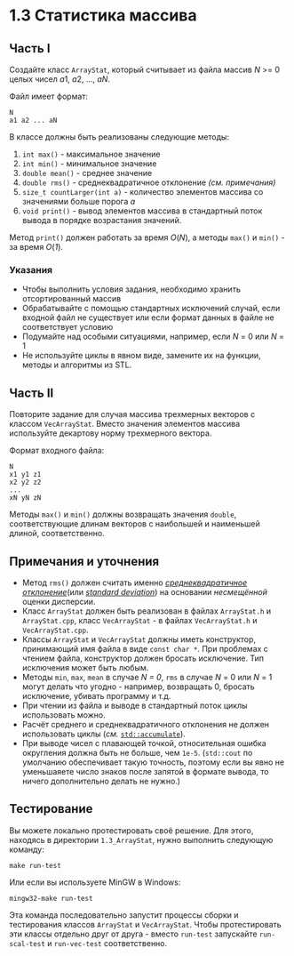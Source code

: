 # 1.3 Статистика массива

## Часть I

Создайте класс `ArrayStat`, который считывает из файла массив *N* >= 0 целых чисел *a*1, *a*2, ..., *aN*.

Файл имеет формат:
```
N
a1 a2 ... aN
```

В классе должны быть реализованы следующие методы:

1. `int max()` - максимальное значение
2. `int min()` - минимальное значение
3. `double mean()` - среднее значение
4. `double rms()` - среднеквадратичное отклонение *(см. примечания)*
5. `size_t countLarger(int a)` - количество элементов массива со значениями больше порога *a*
6. `void print()` - вывод элементов массива в стандартный поток вывода в порядке возрастания значений.

Метод `print()` должен работать за время *O*(*N*), а методы `max()` и `min()` - за время *O*(*1*).

### Указания

+ Чтобы выполнить условия задания, необходимо хранить отсортированный массив
+ Обрабатывайте с помощью стандартных исключений случай, если входной файл не существует или если формат данных в файле не соответствует условию
+ Подумайте над особыми ситуациями, например, если *N* = 0 или *N* = 1
+ Не используйте циклы в явном виде, замените их на функции, методы и алгоритмы из STL.

## Часть II

Повторите задание для случая массива трехмерных векторов с классом `VecArrayStat`. Вместо значения элементов массива используйте декартову норму трехмерного вектора.

Формат входного файла:
```
N
x1 y1 z1
x2 y2 z2
...
xN yN zN
```
Методы `max()` и `min()` должны возвращать значения `double`, соответствующие длинам векторов с наибольшей и наименьшей длиной, соответственно.

## Примечания и уточнения

+ Метод `rms()` должен считать именно [*среднеквадратичное отклонение*](https://ru.wikipedia.org/wiki/%D0%A1%D1%80%D0%B5%D0%B4%D0%BD%D0%B5%D0%BA%D0%B2%D0%B0%D0%B4%D1%80%D0%B0%D1%82%D0%B8%D1%87%D0%B5%D1%81%D0%BA%D0%BE%D0%B5_%D0%BE%D1%82%D0%BA%D0%BB%D0%BE%D0%BD%D0%B5%D0%BD%D0%B8%D0%B5)(или [*standard deviation*](https://en.wikipedia.org/wiki/Standard_deviation)) на основании *несмещённой* оценки дисперсии.
+ Класс `ArrayStat` должен быть реализован в файлах `ArrayStat.h` и `ArrayStat.cpp`, класс `VecArrayStat` - в файлах  `VecArrayStat.h` и `VecArrayStat.cpp`.
+ Классы `ArrayStat` и `VecArrayStat` должны иметь конструктор, принимающий имя файла в виде `const char *`. При проблемах с чтением файла, конструктор должен бросать исключение. Тип исключения может быть любым.
+ Методы `min`, `max`, `mean` в случае *N = 0*, `rms` в случае *N* = 0 или *N* = 1 могут делать что угодно - например, возвращать 0, бросать исключение, убивать программу и т.д.
+ При чтении из файла и выводе в стандартный поток циклы использовать можно.
+ Расчёт среднего и среднеквадратичного отклонения не должен использовать циклы (*см.* [`std::accumulate`](https://en.cppreference.com/w/cpp/algorithm/accumulate)).
+ При выводе чисел с плавающей точкой, относительная ошибка округления должна быть не больше, чем `1e-5`. (`std::cout` по умолчанию обеспечивает такую точность, поэтому если вы явно не уменьшаяете число знаков после запятой в формате вывода, то ничего дополнительно делать не нужно.)

## Тестирование

Вы можете локально протестировать своё решение. Для этого, находясь в директории `1.3_ArrayStat`, нужно выполнить следующую команду:
```
make run-test
```

Или если вы используете MinGW в Windows:
```
mingw32-make run-test
```

Эта команда последовательно запустит процессы сборки и тестирования классов `ArrayStat` и `VecArrayStat`. Чтобы протестировать эти классы отдельно друг от друга - вместо `run-test` запускайте `run-scal-test` и `run-vec-test` соответственно. 
